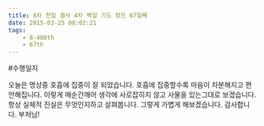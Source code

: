 ```yaml
---
title: 8차 천일 결사 4차 백일 기도 정진 67일째
date: 2015-03-25 08:02:21
tags:
    - 8-400th
    - 67th
---
```


#수행일지

오늘은 명상중 호흡에 집중이 잘 되었습니다. 호흡에 집중할수록 마음이 차분해지고 편안해집니다. 이렇게 매순간깨어 생각에 사로잡히지 않고 사물을 있는그대로 보겠습니다. 항상 실체적 진실은 무엇인지하고 살펴봅니다. 그렇게 가볍게 해보겠습니다. 감사합니다. 부처님!
